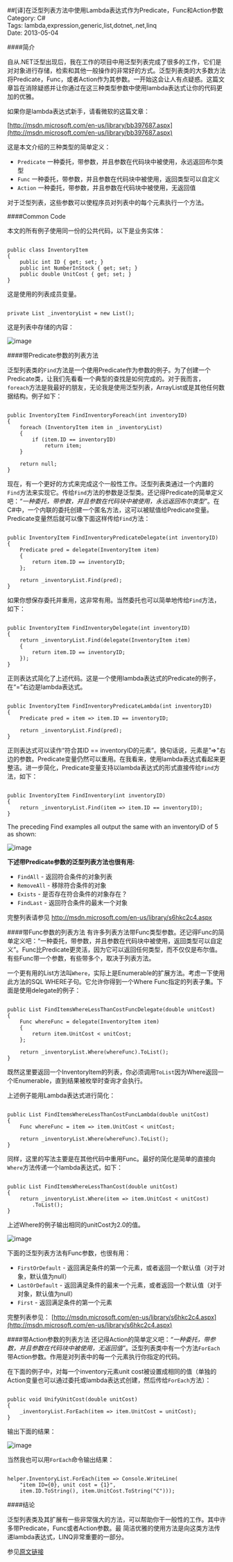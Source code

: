 ##[译]在泛型列表方法中使用Lambda表达式作为Predicate，Func和Action参数
Category: C#  
Tags: lambda,expression,generic,list,dotnet,.net,linq  
Date: 2013-05-04  



####简介

自从.NET泛型出现后，我在工作的项目中用泛型列表完成了很多的工作，它们是对对象进行存储，检索和其他一般操作的非常好的方式。泛型列表类的大多数方法将Predicate，Func，或者Action作为其参数。一开始这会让人有点疑惑。这篇文章旨在消除疑惑并让你通过在这三种类型参数中使用lambda表达式让你的代码更加的优雅。

如果你是lambda表达式新手，请看微软的这篇文章：
 
[http://msdn.microsoft.com/en-us/library/bb397687.aspx](http://msdn.microsoft.com/en-us/library/bb397687.aspx)


这是本文介绍的三种类型的简单定义：

* `Predicate` 一种委托，带参数，并且参数在代码块中被使用，永远返回布尔类型
* `Func`      一种委托，带参数，并且参数在代码块中被使用，返回类型可以自定义
* `Action`    一种委托，带参数，并且参数在代码块中被使用，无返回值

对于泛型列表，这些参数可以使程序员对列表中的每个元素执行一个方法。


####Common Code

本文的所有例子使用同一份的公共代码，以下是业务实体：

<pre><code class="csharp">
public class InventoryItem
{
    public int ID { get; set; }
    public int NumberInStock { get; set; }
    public double UnitCost { get; set; }
}
</code></pre>

这是使用的列表成员变量。

<pre><code class="csharp">
private List<InventoryItem> _inventoryList = new List<InventoryItem>();
</code></pre>


这是列表中存储的内容：

![image](http://www.intertech.com/PostingImages/4e517060d216_1260F/Contents.png)


####带Predicate参数的列表方法

泛型列表类的`Find`方法是一个使用Predicate作为参数的例子。为了创建一个Predicate类，让我们先看看一个典型的查找是如何完成的。对于我而言，`foreach`方法是我最好的朋友，无论我是使用泛型列表，ArrayList或是其他任何数据结构。例子如下：

<pre><code class="csharp">
public InventoryItem FindInventoryForeach(int inventoryID)
{
    foreach (InventoryItem item in _inventoryList)
    {
        if (item.ID == inventoryID)
            return item;
    }

    return null;
}
</code></pre>


现在，有一个更好的方式来完成这个一般性工作。泛型列表类通过一个内置的`Find`方法来实现它。传给`Find`方法的参数是泛型类。还记得Predicate的简单定义吧：*“一种委托，带参数，并且参数在代码块中被使用，永远返回布尔类型”*。在C#中，一个内联的委托创建一个匿名方法，这可以被赋值给Predicate变量。Predicate变量然后就可以像下面这样传给`Find`方法：

<pre><code class="csharp">
public InventoryItem FindInventoryPredicateDelegate(int inventoryID)
{
    Predicate<InventoryItem> pred = delegate(InventoryItem item)
    {
        return item.ID == inventoryID;
    };

    return _inventoryList.Find(pred);
}
</code></pre>

如果你想保存委托并重用，这非常有用。当然委托也可以简单地传给`Find`方法，如下：

<pre><code class="csharp">
public InventoryItem FindInventoryDelegate(int inventoryID)
{
    return _inventoryList.Find(delegate(InventoryItem item)
    {
        return item.ID == inventoryID;
    });
}
</code></pre>

正则表达式简化了上述代码。这是一个使用lambda表达式的Predicate的例子，在“=”右边是lambda表达式。

<pre><code class="csharp">
public InventoryItem FindInventoryPredicateLambda(int inventoryID)
{
    Predicate<InventoryItem> pred = item => item.ID == inventoryID;

    return _inventoryList.Find(pred);
}
</code></pre>

正则表达式可以读作“符合其ID == inventoryID的元素”。换句话说，元素是”=>"右边的参数。Predicate变量仍然可以重用。在我看来，使用lambda表达式看起来更整洁。进一步简化，Predicate变量支持以lambda表达式的形式直接传给`Find`方法，如下：

<pre><code class="csharp">
public InventoryItem FindInventory(int inventoryID)
{
    return _inventoryList.Find(item => item.ID == inventoryID);
}
</code></pre>

The preceding Find examples all output the same with an inventoryID of 5 as shown:

![image](http://www.intertech.com/PostingImages/4e517060d216_1260F/FindOutput.png)

**下述带Predicate参数的泛型列表方法也很有用:**

* `FindAll` - 返回符合条件的对象列表
* `RemoveAll` - 移除符合条件的对象
* `Exists` - 是否存在符合条件的对象存在？
* `FindLast` - 返回符合条件的最末一个对象

完整列表请参见 [http://msdn.microsoft.com/en-us/library/s6hkc2c4.aspx ](http://msdn.microsoft.com/en-us/library/s6hkc2c4.aspx)

####带Func参数的列表方法
有许多列表方法带Func类型参数。还记得Func的简单定义吧：“一种委托，带参数，并且参数在代码块中被使用，返回类型可以自定义”。Func比Predicate更灵活，因为它可以返回任何类型，而不仅仅是布尔值。有些Func带一个参数，有些带多个，取决于列表方法。

一个更有用的List方法叫`Where`，实际上是Enumerable的扩展方法。考虑一下使用此方法的SQL WHERE子句。它允许你得到一个Where Func指定的列表子集。下面是使用delegate的例子：

<pre><code class="csharp">
public List<InventoryItem> FindItemsWhereLessThanCostFuncDelegate(double unitCost)
{
    Func<InventoryItem, bool> whereFunc = delegate(InventoryItem item)
    {
        return item.UnitCost < unitCost;
    };

    return _inventoryList.Where(whereFunc).ToList<InventoryItem>();
}
</code></pre>

既然这里要返回一个InventoryItem的列表，你必须调用`ToList`因为Where返回一个IEnumerable，直到结果被枚举时查询才会执行。

上述例子能用Lambda表达式进行简化：

<pre><code class="csharp">
public List<InventoryItem> FindItemsWhereLessThanCostFuncLambda(double unitCost)
{
    Func<InventoryItem, bool> whereFunc = item => item.UnitCost < unitCost;

    return _inventoryList.Where(whereFunc).ToList<InventoryItem>();
}
</code></pre>

同样，这里的写法主要是在其他代码中重用Func。最好的简化是简单的直接向`Where`方法传递一个lambda表达式，如下：

<pre><code class="csharp">
public List<InventoryItem> FindItemsWhereLessThanCost(double unitCost)
{
    return _inventoryList.Where(item => item.UnitCost < unitCost)
        .ToList<InventoryItem>();
}
</code></pre>

上述Where的例子输出相同的unitCost为2.0的值。

![image](http://www.intertech.com/PostingImages/4e517060d216_1260F/WhereOutput.png)

下面的泛型列表方法有Func参数，也很有用：

* `FirstOrDefault` - 返回满足条件的第一个元素，或者返回一个默认值（对于对象，默认值为null）
* `LastOrDefault` - 返回满足条件的最末一个元素，或者返回一个默认值（对于对象，默认值为null）
* `First` - 返回满足条件的第一个元素

完整列表参见： [http://msdn.microsoft.com/en-us/library/s6hkc2c4.aspx](http://msdn.microsoft.com/en-us/library/s6hkc2c4.aspx) 

####带Action参数的列表方法
还记得Action的简单定义吧：*“一种委托，带参数，并且参数在代码块中被使用，无返回值”*。泛型列表类中有一个方法`ForEach`带Action参数。作用是对列表中的每一个元素执行你指定的代码。

在下面的例子中，对每一个inventory元素unit cost被设置成相同的值（单独的Action变量也可以通过委托或lambda表达式创建，然后传给`ForEach`方法）：

<pre><code class="csharp">
public void UnifyUnitCost(double unitCost)
{
    _inventoryList.ForEach(item => item.UnitCost = unitCost);
}
</code></pre>

输出下面的结果：

![image](http://www.intertech.com/PostingImages/4e517060d216_1260F/WhereOutput.png)

当然我也可以用`ForEach`命令输出结果：

<pre><code class="csharp">
helper.InventoryList.ForEach(item => Console.WriteLine(
    "item ID={0}, unit cost = {1}",
    item.ID.ToString(), item.UnitCost.ToString("C")));
</code></pre>

####结论

泛型列表类及其扩展有一些非常强大的方法，可以帮助你干一般性的工作。其中许多带Predicate，Func或者Action参数。最
简洁优雅的使用方法是向这类方法传递lambda表达式，LINQ非常重要的一部分。



参见[原文链接]

[原文链接]: http://www.intertech.com/Blog/Post/Using-Lambda-Expressions-for-Predicate-Func-and-Action-Arguments-in-Generic-List-Methods.aspx